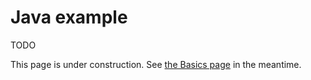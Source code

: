 # Java example

TODO

This page is under construction. See [the Basics page](../guides/basics.md) in the meantime.
